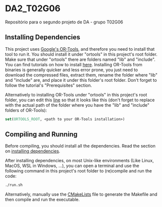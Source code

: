 # DA2_T02G06
Repositório para o segundo projeto de DA - grupo T02G06

## Installing Dependencies

This project uses [Google's OR-Tools](https://developers.google.com/optimization), and therefore you need to install that tool to run it. You should install it under "ortools" in this project's root folder. Make sure that under "ortools" there are folders named "lib" and "include". You can find tutorials on how to install [here](https://developers.google.com/optimization/install/cpp). Installing OR-Tools from binaries is generally quicker and less error prone, you just need to download the compressed files, extract them, rename the folder where "lib" and "include" are, and place it under this folder's root folder. Don't forget to follow the tutorial's "Prerequisites" section.

Alternatively to installing OR-Tools under "ortools" in this project's root folder, you can edit this [line](CMakeLists.txt#L7) so that it looks like this (don't forget to replace with the actual path of the folder where you have the "lib" and "include" folders of OR-Tools):

```cmake
set(ORTOOLS_ROOT, <path to your OR-Tools installation>)
```

## Compiling and Running

Before compiling, you should install all the dependencies. Read the section on [installing dependencies](#installing-dependencies).

After installing dependencies, on most Unix-like environments (Like Linux, MacOS, WSL in Windows, ...), you can open a terminal and use the following command in this project's root folder to (re)compile and run the code:

```bash
./run.sh
```

Alternatively, manually use the [CMakeLists](CMakeLists.txt) file to generate the Makefile and then compile and run the executable.

